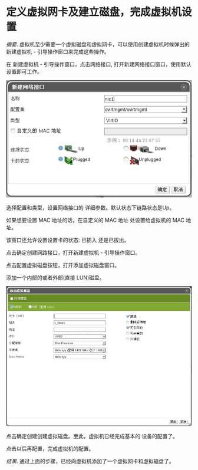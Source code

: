 # 定义虚拟网卡及建立磁盘，完成虚拟机设置

*摘要*.
虚拟机至少需要一个虚拟磁盘和虚拟网卡，可以使用创建虚拟机时候弹出的
新建虚拟机 - 引导操作窗口来完成这些操作。

在 新建虚拟机 - 引导操作窗口，点击网络接口,
打开新建网络接口窗口，使用默认设置即可工作。

![添加虚拟网络](../images/vm-new-network-interface.png)

选择配置和类型，设置网络接口的 详细参数。默认状态下链路状态是Up。

如果想要设置 MAC 地址的话，在自定义的 MAC 地址 处设置给虚拟机的 MAC
地址。

该窗口还允许设置设置卡的状态: 已插入 还是已拔出。

点击确定创建网路接口，打开新建虚拟机 - 引导操作窗口。

点击配置虚拟磁盘按钮，打开添加虚拟磁盘窗口。

添加一个内部的或者外部(直接 LUN)磁盘。

![添加虚拟磁盘](../images/vm-new-disk.png)

点击确定创建创建虚拟磁盘。至此，虚拟机已经完成基本的 设备的配置了。

点击以后再配置，完成虚拟机的配置。

*结果*.
通过上面的步骤，已经向虚拟机添加了一个虚拟网卡和虚拟磁盘了。


